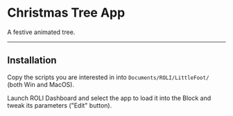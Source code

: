 # Christmas Tree App

A festive animated tree.

---

## Installation

Copy the scripts you are interested in into `Documents/ROLI/LittleFoot/` (both Win and MacOS).

Launch ROLI Dashboard and select the app to load it into the Block and tweak its parameters ("Edit" button).
